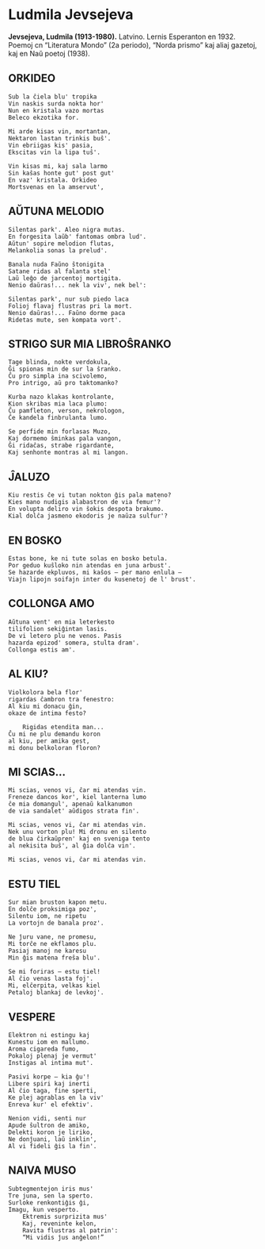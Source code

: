 # Ludmila Jevsejeva

**Jevsejeva, Ludmila (1913-1980).** Latvino. Lernis Esperanton en 1932. Poemoj cn “Literatura Mondo” (2a periodo), “Norda prismo” kaj aliaj gazetoj, kaj en Naŭ poetoj (1938).

## ORKIDEO

    Sub la ĉiela blu' tropika
    Vin naskis surda nokta hor'
    Nun en kristala vazo mortas
    Beleco ekzotika for.

    Mi arde kisas vin, mortantan,
    Nektaron lastan trinkis buŝ'.
    Vin ebriigas kis' pasia,
    Ekscitas vin la lipa tuŝ'.

    Vin kisas mi, kaj sala larmo
    Sin kaŝas honte gut' post gut'
    En vaz' kristala. Orkideo
    Mortsvenas en la amservut',

## AŬTUNA MELODIO

    Silentas park'. Aleo nigra mutas.
    En forgesita laŭb' fantomas ombra lud'.
    Aŭtun' sopire melodion flutas,
    Melankolia sonas la prelud'.

    Banala nuda Faŭno ŝtonigita
    Satane ridas al falanta stel'
    Laŭ leĝo de jarcentoj mortigita.
    Nenio daŭras!... nek la viv', nek bel':

    Silentas park', nur sub piedo laca
    Folioj flavaj flustras pri la mort.
    Nenio daŭras!... Faŭno dorme paca
    Ridetas mute, sen kompata vort'.

## STRIGO SUR MIA LIBROŜRANKO

    Tage blinda, nokte verdokula,
    Ĝi spionas min de sur la ŝranko.
    Ĉu pro simpla ina scivolemo,
    Pro intrigo, aŭ pro taktomanko?

    Kurba nazo klakas kontrolante,
    Kion skribas mia laca plumo:
    Ĉu pamfleton, verson, nekrologon,
    Ĉe kandela finbrulanta lumo.

    Se perfide min forlasas Muzo,
    Kaj dormemo ŝminkas pala vangon,
    Ĝi ridaĉas, strabe rigardante,
    Kaj senhonte montras al mi langon.

## ĴALUZO

    Kiu restis ĉe vi tutan nokton ĝis pala mateno?
    Kies mano nudigis alabastron de via femur'?
    En volupta deliro vin ŝokis despota brakumo.
    Kial dolĉa jasmeno ekodoris je naŭza sulfur'?

## EN BOSKO

    Estas bone, ke ni tute solas en bosko betula.
    Por geduo kuŝloko nin atendas en juna arbust'.
    Se hazarde ekpluvos, mi kaŝos — per mano enlula —
    Viajn lipojn soifajn inter du kusenetoj de l' brust'.

## COLLONGA AMO

    Aŭtuna vent' en mia leterkesto
    tilifolion sekiĝintan lasis.
    De vi letero plu ne venos. Pasis
    hazarda epizod' somera, stulta dram'.
    Collonga estis am'.

## AL KIU?

    Violkolora bela flor'
    rigardas ĉambron tra fenestro:
    Al kiu mi donacu ĝin,
    okaze de intima festo?

        Rigidas etendita man...
    Ĉu mi ne plu demandu koron
    al kiu, per amika gest,
    mi donu belkoloran floron?


 

## MI SCIAS...

    Mi scias, venos vi, ĉar mi atendas vin.
    Freneze dancos kor', kiel lanterna lumo
    ĉe mia domangul', apenaŭ kalkanumon
    de via sandalet' aŭdigos strata fin'.

    Mi scias, venos vi, ĉar mi atendas vin.
    Nek unu vorton plu! Mi dronu en silento
    de blua ĉirkaŭpren' kaj en sveniga tento
    al nekisita buŝ', al ĝia dolĉa vin'.

    Mi scias, venos vi, ĉar mi atendas vin.

## ESTU TIEL

    Sur mian bruston kapon metu.
    En dolĉe proksimiga poz',
    Silentu iom, ne ripetu
    La vortojn de banala proz'.

    Ne ĵuru vane, ne promesu,
    Mi torĉe ne ekflamos plu.
    Pasiaj manoj ne karesu
    Min ĝis matena freŝa blu'.

    Se mi foriras — estu tiel!
    Al ĉio venas lasta foj'.
    Mi, elĉerpita, velkas kiel
    Petaloj blankaj de levkoj'.


## VESPERE

    Elektron ni estingu kaj
    Kunestu iom en mallumo.
    Aroma cigareda fumo,
    Pokaloj plenaj je vermut'
    Instigas al intima mut'.

    Pasivi korpe — kia ĝu'!
    Libere spiri kaj inerti
    Al ĉio taga, fine sperti,
    Ke plej agrablas en la viv'
    Enreva kur' el efektiv'.

    Nenion vidi, senti nur
    Apude ŝultron de amiko,
    Delekti koron je liriko,
    Ne donĵuani, laŭ inklin',
    Al vi fideli ĝis la fin'.

## NAIVA MUSO

    Subtegmentejon iris mus'
    Tre juna, sen la sperto.
    Surloke renkontiĝis ĝi,
    Imagu, kun vesperto.
        Ektremis surprizita mus'
        Kaj, reveninte kelon,
        Ravita flustras al patrin':
        “Mi vidis ĵus anĝelon!”

